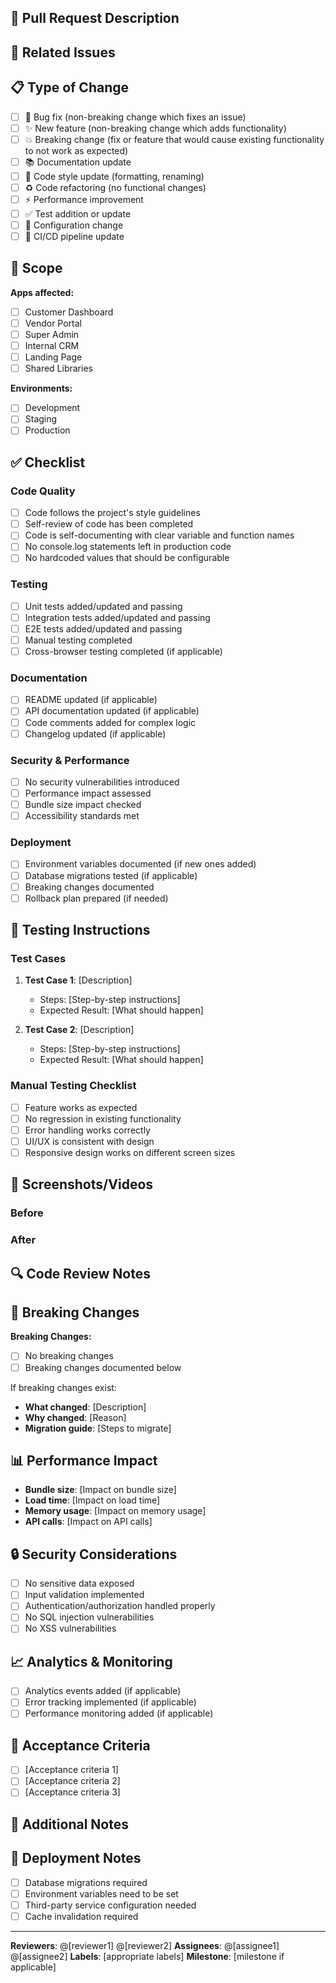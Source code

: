 ## 🚀 Pull Request Description

<!-- Provide a brief description of the changes made -->

## 🔗 Related Issues

<!-- Link to related issues using keywords like "Closes", "Fixes", "Resolves" -->
<!-- Example: Closes #123, Fixes #456 -->

## 📋 Type of Change

<!-- Mark the appropriate option(s) with [x] -->

- [ ] 🐛 Bug fix (non-breaking change which fixes an issue)
- [ ] ✨ New feature (non-breaking change which adds functionality)
- [ ] 💥 Breaking change (fix or feature that would cause existing functionality to not work as expected)
- [ ] 📚 Documentation update
- [ ] 🎨 Code style update (formatting, renaming)
- [ ] ♻️ Code refactoring (no functional changes)
- [ ] ⚡ Performance improvement
- [ ] ✅ Test addition or update
- [ ] 🔧 Configuration change
- [ ] 🚀 CI/CD pipeline update

## 🎯 Scope

<!-- Describe the scope of your changes -->

**Apps affected:**

- [ ] Customer Dashboard
- [ ] Vendor Portal
- [ ] Super Admin
- [ ] Internal CRM
- [ ] Landing Page
- [ ] Shared Libraries

**Environments:**

- [ ] Development
- [ ] Staging
- [ ] Production

## ✅ Checklist

<!-- Mark all items that apply -->

### Code Quality

- [ ] Code follows the project's style guidelines
- [ ] Self-review of code has been completed
- [ ] Code is self-documenting with clear variable and function names
- [ ] No console.log statements left in production code
- [ ] No hardcoded values that should be configurable

### Testing

- [ ] Unit tests added/updated and passing
- [ ] Integration tests added/updated and passing
- [ ] E2E tests added/updated and passing
- [ ] Manual testing completed
- [ ] Cross-browser testing completed (if applicable)

### Documentation

- [ ] README updated (if applicable)
- [ ] API documentation updated (if applicable)
- [ ] Code comments added for complex logic
- [ ] Changelog updated (if applicable)

### Security & Performance

- [ ] No security vulnerabilities introduced
- [ ] Performance impact assessed
- [ ] Bundle size impact checked
- [ ] Accessibility standards met

### Deployment

- [ ] Environment variables documented (if new ones added)
- [ ] Database migrations tested (if applicable)
- [ ] Breaking changes documented
- [ ] Rollback plan prepared (if needed)

## 🧪 Testing Instructions

<!-- Provide step-by-step instructions for testing -->

### Test Cases

1. **Test Case 1**: [Description]
   - Steps: [Step-by-step instructions]
   - Expected Result: [What should happen]

2. **Test Case 2**: [Description]
   - Steps: [Step-by-step instructions]
   - Expected Result: [What should happen]

### Manual Testing Checklist

- [ ] Feature works as expected
- [ ] No regression in existing functionality
- [ ] Error handling works correctly
- [ ] UI/UX is consistent with design
- [ ] Responsive design works on different screen sizes

## 📸 Screenshots/Videos

<!-- Add screenshots or videos if UI changes are involved -->

### Before

<!-- Screenshot of the current state -->

### After

<!-- Screenshot of the new state -->

## 🔍 Code Review Notes

<!-- Any specific areas you'd like reviewers to focus on -->

## 🚨 Breaking Changes

<!-- Document any breaking changes -->

**Breaking Changes:**

- [ ] No breaking changes
- [ ] Breaking changes documented below

If breaking changes exist:

- **What changed**: [Description]
- **Why changed**: [Reason]
- **Migration guide**: [Steps to migrate]

## 📊 Performance Impact

<!-- Document performance implications -->

- **Bundle size**: [Impact on bundle size]
- **Load time**: [Impact on load time]
- **Memory usage**: [Impact on memory usage]
- **API calls**: [Impact on API calls]

## 🔒 Security Considerations

<!-- Document security implications -->

- [ ] No sensitive data exposed
- [ ] Input validation implemented
- [ ] Authentication/authorization handled properly
- [ ] No SQL injection vulnerabilities
- [ ] No XSS vulnerabilities

## 📈 Analytics & Monitoring

<!-- Document analytics and monitoring needs -->

- [ ] Analytics events added (if applicable)
- [ ] Error tracking implemented (if applicable)
- [ ] Performance monitoring added (if applicable)

## 🎯 Acceptance Criteria

<!-- List the acceptance criteria for this PR -->

- [ ] [Acceptance criteria 1]
- [ ] [Acceptance criteria 2]
- [ ] [Acceptance criteria 3]

## 📝 Additional Notes

<!-- Any additional information that reviewers should know -->

## 🔄 Deployment Notes

<!-- Special deployment considerations -->

- [ ] Database migrations required
- [ ] Environment variables need to be set
- [ ] Third-party service configuration needed
- [ ] Cache invalidation required

---

**Reviewers**: @[reviewer1] @[reviewer2]
**Assignees**: @[assignee1] @[assignee2]
**Labels**: [appropriate labels]
**Milestone**: [milestone if applicable]
